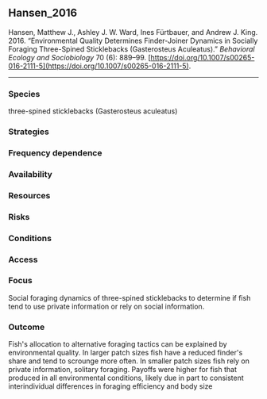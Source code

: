 ## Hansen_2016

Hansen, Matthew J., Ashley J. W. Ward, Ines Fürtbauer, and Andrew J. King. 2016. “Environmental Quality Determines Finder-Joiner Dynamics in Socially Foraging Three-Spined Sticklebacks (Gasterosteus Aculeatus).” _Behavioral Ecology and Sociobiology_ 70 (6): 889–99. [https://doi.org/10.1007/s00265-016-2111-5](https://doi.org/10.1007/s00265-016-2111-5).

---

### Species
three-spined sticklebacks  (Gasterosteus aculeatus)

### Strategies

### Frequency dependence

### Availability

### Resources

### Risks

### Conditions

### Access

### Focus
Social foraging dynamics of three-spined sticklebacks to determine if fish tend to use private information or rely on social information. 

### Outcome
Fish's allocation to alternative foraging tactics can be explained by environmental quality. In larger patch sizes fish have a reduced finder's share and tend to scrounge more often. In smaller patch sizes fish rely on private information, solitary foraging. Payoffs were higher for fish that produced in all environmental conditions, likely due in part to consistent interindividual differences in foraging efficiency and body size